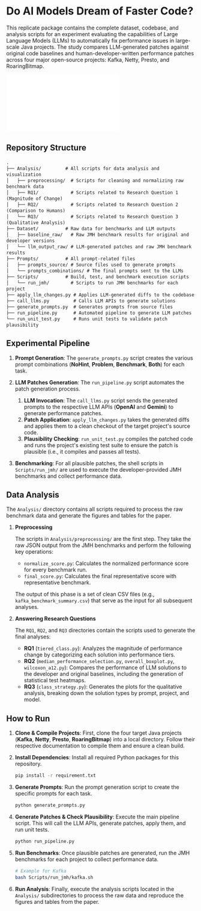 # Do AI Models Dream of Faster Code?
This replicate package contains the complete dataset, codebase, and analysis scripts for an experiment evaluating the capabilities of Large Language Models (LLMs) to automatically fix performance issues in large-scale Java projects. The study compares LLM-generated patches against original code baselines and human-developer-written performance patches across four major open-source projects: Kafka, Netty, Presto, and RoaringBitmap.

![Figure 1: The overall experimental workflow.](workflow.pdf)

## Repository Structure

```
.
├── Analysis/         # All scripts for data analysis and visualization
│   ├── preprocessing/  # Scripts for cleaning and normalizing raw benchmark data
│   ├── RQ1/            # Scripts related to Research Question 1 (Magnitude of Change)
│   ├── RQ2/            # Scripts related to Research Question 2 (Comparison to Humans)
│   └── RQ3/            # Scripts related to Research Question 3 (Qualitative Analysis)
├── Dataset/          # Raw data for benchmarks and LLM outputs
│   ├── baseline_raw/   # Raw JMH benchmark results for original and developer versions
│   └── llm_output_raw/ # LLM-generated patches and raw JMH benchmark results
├── Prompts/          # All prompt-related files
│   ├── prompts_source/ # Source files used to generate prompts
│   └── prompts_combinations/ # The final prompts sent to the LLMs
├── Scripts/          # Build, test, and benchmark execution scripts
│   └── run_jmh/        # Scripts to run JMH benchmarks for each project
├── apply_llm_changes.py # Applies LLM-generated diffs to the codebase
├── call_llms.py         # Calls LLM APIs to generate solutions
├── generate_prompts.py  # Generates prompts from source files
├── run_pipeline.py      # Automated pipeline to generate LLM patches
└── run_unit_test.py     # Runs unit tests to validate patch plausibility
```

## Experimental Pipeline

1.  **Prompt Generation**: The `generate_prompts.py` script creates the various prompt combinations (**NoHint**, **Problem**, **Benchmark**, **Both**) for each task.

2.  **LLM Patches Generation**: The `run_pipeline.py` script automates the patch generation process.
    1.  **LLM Invocation**: The `call_llms.py` script sends the generated prompts to the respective LLM APIs (**OpenAI** and **Gemini**) to generate performance patches.
    2.  **Patch Application**: `apply_llm_changes.py` takes the generated diffs and applies them to a clean checkout of the target project's source code.
    3.  **Plausibility Checking**: `run_unit_test.py` compiles the patched code and runs the project's existing test suite to ensure the patch is plausible (i.e., it compiles and passes all tests).

3.  **Benchmarking**: For all plausible patches, the shell scripts in `Scripts/run_jmh/` are used to execute the developer-provided JMH benchmarks and collect performance data.


## Data Analysis

The `Analysis/` directory contains all scripts required to process the raw benchmark data and generate the figures and tables for the paper.

1.  **Preprocessing**

    The scripts in `Analysis/preprocessing/` are the first step. They take the raw JSON output from the JMH benchmarks and perform the following key operations:

    * `normalize_score.py`: Calculates the normalized performance score for every benchmark run.
    * `final_score.py`: Calculates the final representative score with representative benchmark.

    The output of this phase is a set of clean CSV files (e.g., `kafka_benchmark_summary.csv`) that serve as the input for all subsequent analyses.

2.  **Answering Research Questions**

    The `RQ1`, `RQ2`, and `RQ3` directories contain the scripts used to generate the final analyses:

    * **RQ1** (`tiered_class.py`): Analyzes the magnitude of performance change by categorizing each solution into performance tiers.
    * **RQ2** (`median_performance_selection.py`, `overall_boxplot.py`, `wilcoxon_a12.py`): Compares the performance of LLM solutions to the developer and original baselines, including the generation of statistical test heatmaps.
    * **RQ3** (`class_strategy.py`): Generates the plots for the qualitative analysis, breaking down the solution types by prompt, project, and model.


## How to Run

1.  **Clone & Compile Projects**: First, clone the four target Java projects (**Kafka**, **Netty**, **Presto**, **RoaringBitmap**) into a local directory. Follow their respective documentation to compile them and ensure a clean build.

2.  **Install Dependencies**: Install all required Python packages for this repository.
    ```bash
    pip install -r requirement.txt
    ```

3.  **Generate Prompts**: Run the prompt generation script to create the specific prompts for each task.
    ```bash
    python generate_prompts.py
    ```

4.  **Generate Patches & Check Plausibility**: Execute the main pipeline script. This will call the LLM APIs, generate patches, apply them, and run unit tests.
    ```bash
    python run_pipeline.py
    ```

5.  **Run Benchmarks**: Once plausible patches are generated, run the JMH benchmarks for each project to collect performance data.
    ```bash
    # Example for Kafka
    bash Scripts/run_jmh/kafka.sh
    ```

6.  **Run Analysis**: Finally, execute the analysis scripts located in the `Analysis/` subdirectories to process the raw data and reproduce the figures and tables from the paper.